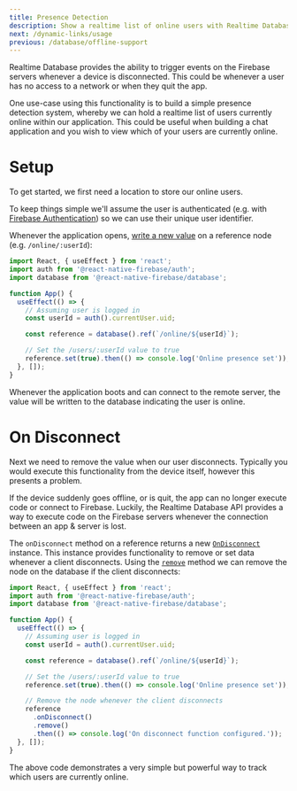 ```yaml
---
title: Presence Detection
description: Show a realtime list of online users with Realtime Database.
next: /dynamic-links/usage
previous: /database/offline-support
---
```


Realtime Database provides the ability to trigger events on the Firebase servers whenever a device is disconnected. This
could be whenever a user has no access to a network or when they quit the app.

One use-case using this functionality is to build a simple presence detection system, whereby we can hold a realtime list
of users currently online within our application. This could be useful when building a chat application
and you wish to view which of your users are currently online.

# Setup

To get started, we first need a location to store our online users.

To keep things simple we'll assume the user is authenticated (e.g. with [Firebase Authentication](/auth)) so we can use their unique user identifier.

Whenever the application opens, [write a new value](/database/usage#writing-data) on a reference node (e.g. `/online/:userId`):

```jsx
import React, { useEffect } from 'react';
import auth from '@react-native-firebase/auth';
import database from '@react-native-firebase/database';

function App() {
  useEffect(() => {
    // Assuming user is logged in
    const userId = auth().currentUser.uid;

    const reference = database().ref(`/online/${userId}`);

    // Set the /users/:userId value to true
    reference.set(true).then(() => console.log('Online presence set'));
  }, []);
}
```

Whenever the application boots and can connect to the remote server, the value will be written to the database indicating the user is online.

# On Disconnect

Next we need to remove the value when our user disconnects. Typically you would execute this functionality from the device
itself, however this presents a problem.

If the device suddenly goes offline, or is quit, the app can no longer execute code or connect to Firebase. Luckily, the
Realtime Database API provides a way to execute code on the Firebase servers whenever the connection between an app & server
is lost.

The `onDisconnect` method on a reference returns a new [`OnDisconnect`](/reference/database/ondisconnect) instance. This instance
provides functionality to remove or set data whenever a client disconnects. Using the
[`remove`](/reference/database/ondisconnect#remove) method we can remove the node on the database if the client disconnects:

```jsx
import React, { useEffect } from 'react';
import auth from '@react-native-firebase/auth';
import database from '@react-native-firebase/database';

function App() {
  useEffect(() => {
    // Assuming user is logged in
    const userId = auth().currentUser.uid;

    const reference = database().ref(`/online/${userId}`);

    // Set the /users/:userId value to true
    reference.set(true).then(() => console.log('Online presence set'));

    // Remove the node whenever the client disconnects
    reference
      .onDisconnect()
      .remove()
      .then(() => console.log('On disconnect function configured.'));
  }, []);
}
```

The above code demonstrates a very simple but powerful way to track which users are currently online.
